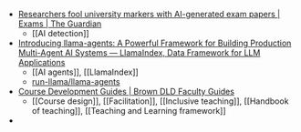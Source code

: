 - [Researchers fool university markers with AI-generated exam papers | Exams | The Guardian](https://www.theguardian.com/education/article/2024/jun/26/researchers-fool-university-markers-with-ai-generated-exam-papers)
	- [[AI detection]]
- [Introducing llama-agents: A Powerful Framework for Building Production Multi-Agent AI Systems — LlamaIndex, Data Framework for LLM Applications](https://www.llamaindex.ai/blog/introducing-llama-agents-a-powerful-framework-for-building-production-multi-agent-ai-systems)
	- [[AI agents]], [[LlamaIndex]]
	- [run-llama/llama-agents](https://github.com/run-llama/llama-agents)
- [Course Development Guides | Brown DLD Faculty Guides](https://brown-dld.screenstepslive.com/m/105303)
	- [[Course design]], [[Facilitation]], [[Inclusive teaching]], [[Handbook of teaching]], [[Teaching and Learning framework]]
-